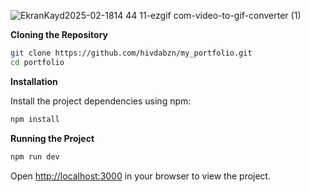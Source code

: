 
![EkranKayd2025-02-1814 44 11-ezgif com-video-to-gif-converter (1)](https://github.com/user-attachments/assets/5031df76-5354-4164-93cd-ae20d341d1c6)


**Cloning the Repository**

```bash
git clone https://github.com/hivdabzn/my_portfolio.git
cd portfolio
```

**Installation**

Install the project dependencies using npm:

```bash
npm install
```

**Running the Project**

```bash
npm run dev
```

Open [http://localhost:3000](http://localhost:3000) in your browser to view the project.
